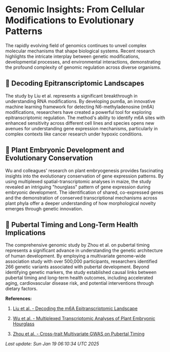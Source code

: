 # Genomic Insights: From Cellular Modifications to Evolutionary Patterns

The rapidly evolving field of genomics continues to unveil complex molecular mechanisms that shape biological systems. Recent research highlights the intricate interplay between genetic modifications, developmental processes, and environmental interactions, demonstrating the profound complexity of genomic regulation across diverse organisms.

## 🧬 Decoding Epitranscriptomic Landscapes

The study by Liu et al. represents a significant breakthrough in understanding RNA modifications. By developing pum6a, an innovative machine learning framework for detecting N6-methyladenosine (m6A) modifications, researchers have created a powerful tool for exploring epitranscriptomic regulation. The method's ability to identify m6A sites with enhanced sensitivity across different cell lines and species opens new avenues for understanding gene expression mechanisms, particularly in complex contexts like cancer research under hypoxic conditions.

## 🌱 Plant Embryonic Development and Evolutionary Conservation

Wu and colleagues' research on plant embryogenesis provides fascinating insights into the evolutionary conservation of gene expression patterns. By using multiplexed spatial-transcriptomic analyses in maize, the study revealed an intriguing "hourglass" pattern of gene expression during embryonic development. The identification of shared, co-expressed genes and the demonstration of conserved transcriptional mechanisms across plant phyla offer a deeper understanding of how morphological novelty emerges through genetic innovation.

## 🧠 Pubertal Timing and Long-Term Health Implications

The comprehensive genomic study by Zhou et al. on pubertal timing represents a significant advance in understanding the genetic architecture of human development. By employing a multivariate genome-wide association study with over 500,000 participants, researchers identified 266 genetic variants associated with pubertal development. Beyond identifying genetic markers, the study established causal links between pubertal timing and long-term health outcomes, including accelerated aging, cardiovascular disease risk, and potential interventions through dietary factors.

**References:**

1. [Liu et al. - Decoding the m6A Epitranscriptomic Landscape](https://pubmed.ncbi.nlm.nih.gov/39824841)

2. [Wu et al. - Multiplexed Transcriptomic Analyses of Plant Embryonic Hourglass](https://pubmed.ncbi.nlm.nih.gov/39824817)

3. [Zhou et al. - Cross-trait Multivariate GWAS on Pubertal Timing](https://pubmed.ncbi.nlm.nih.gov/39824883)

*Last update: Sun Jan 19 06:10:34 UTC 2025*
